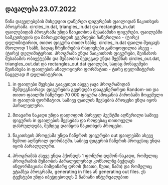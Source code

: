 ## დავალება 23.07.2022

წინა დაველებების მიხედვით დაწერეთ ფიგურების ფაილიდან წაკითხვის პროგრამა.  circles_in.dat, triangles_in.dat და rectangles_in.dat ფაილებიდან  პროგრამა უნდა წაიკითხოს შესაბამისი ფიგურები. ფაილებში სამკუთხედის და  მართკუთხედის გვერდები ჩაწერილია - (ტირე) დელიმიტირით, თითო ფიგურა თითო  ხაზზე. circles_in.dat ფაილი შეიცავს მხოლოდ 1 ხაზს, სადაც წრეწირების  რადიუსები გამოყოფილია ასევე - (ტირე) დელიმიტერით.
პროგრამა უნდა  წაიკითხოს ფიგურები, შეინახოს შესაბამის ობიექტებში და მუშაობის შედეგად  უნდა შექმნას circles_out.dat, triangles_out.dat და rectangles_out.dat  ფაილები, სადაც მონაცემები შეინახება in ფაილების ანალოგიური ფორმატით -  ტირე დელიმიტერის ნაცვლად # დელიმიტერით.

1. in ფაილები შევსება  გააკეთეთ ასევე ჯავა პროგრამიდან შემდეგნაირად: ფიგურების გვერდები  დააგენერირეთ Random-ით და თითო ფაილში ჩაწერეთ 70 000 ფიგურა ამოცანის  პირობაში მოცემული in ფაილის ფორმატით. სამივე ფაილის შევსების პროცესი  უნდა იყოს პარალელური.

2. მთავარი ნაკადი უნდა დალოდოს პირველ პუქნტში  აღწერილი სამივე ფიგურის in ფაილების შევსებას და როდესაც თითოეული  დასრულდება, შემდეგ დაიწყოს წაკითხვის პროცესი.

3. წაკითხვის პროცესმა  უნდა ჩაწეროს ფიგურები out ფაილებში ასევე ზემოთ აღწერილ ფორმატში. სამივე  ფიგურის ჩაწერის პროცესიც უნდა იყოს პარალელური.

4. პროგრამას ასევე  უნდა ჰქონდეს 1 ფონური დემონ-ნაკადი, რომელიც პროგრამის მუშაობის პარალელურად კონსოლზე ბეჭდავს ინფორმაციას: მიმდინარე დროს (საათი, წუთი, წამი) და რომელიც ეტაპზეა პროგრამა, generating in files ან generating out  files. ეს ტექსტები უნდა იბეჭდებოდეს 2 წამიანი ინტერვალებით